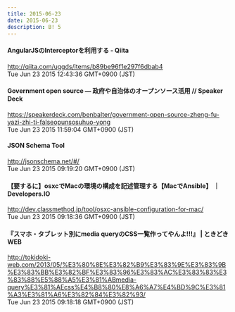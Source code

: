 ```yaml
---
title: 2015-06-23
date: 2015-06-23
description: B! 5
---
```


#### AngularJSのInterceptorを利用する - Qiita
http://qiita.com/uggds/items/b89be96f1e297f6dbab4<br>
Tue Jun 23 2015 12:43:36 GMT+0900 (JST)<br>


#### Government open source — 政府や自治体のオープンソース活用 // Speaker Deck
https://speakerdeck.com/benbalter/government-open-source-zheng-fu-yazi-zhi-ti-falseopunsosuhuo-yong<br>
Tue Jun 23 2015 11:59:04 GMT+0900 (JST)<br>


#### JSON Schema Tool
http://jsonschema.net/#/<br>
Tue Jun 23 2015 09:19:20 GMT+0900 (JST)<br>


#### 【要するに】osxcでMacの環境の構成を記述管理する【MacでAnsible】 ｜ Developers.IO
http://dev.classmethod.jp/tool/osxc-ansible-configuration-for-mac/<br>
Tue Jun 23 2015 09:18:36 GMT+0900 (JST)<br>


#### 『スマホ・タブレット別にmedia queryのCSS一覧作ってやんよ!!!』  |  ときどきWEB
http://tokidoki-web.com/2013/05/%E3%80%8E%E3%82%B9%E3%83%9E%E3%83%9B%E3%83%BB%E3%82%BF%E3%83%96%E3%83%AC%E3%83%83%E3%83%88%E5%88%A5%E3%81%ABmedia-query%E3%81%AEcss%E4%B8%80%E8%A6%A7%E4%BD%9C%E3%81%A3%E3%81%A6%E3%82%84%E3%82%93/<br>
Tue Jun 23 2015 09:18:18 GMT+0900 (JST)<br>



